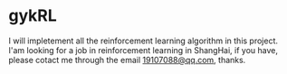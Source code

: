 # gykRL
I will impletement all the reinforcement learning algorithm in this project.
I'am looking for a job in reinforcement learning in ShangHai, if you have, please cotact me through the email 19107088@qq.com, thanks.
